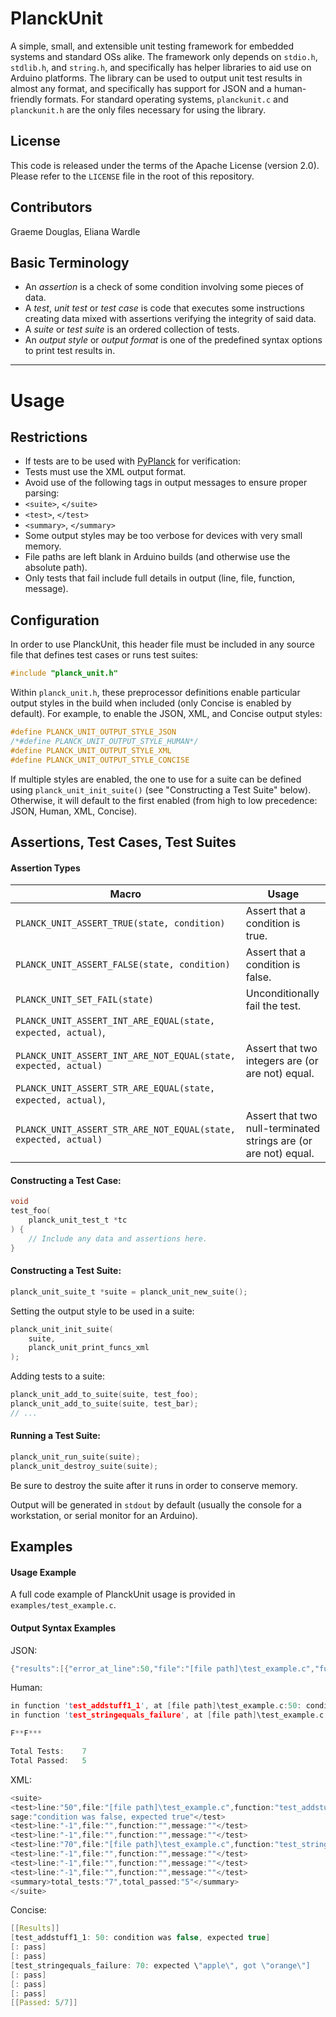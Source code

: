 PlanckUnit
==========

A simple, small, and extensible unit testing framework for embedded systems
and standard OSs alike. The framework only depends on `stdio.h`, `stdlib.h`,
and `string.h`, and specifically has helper libraries to aid use on
Arduino platforms. The library can be used to output unit test results
in almost any format, and specifically has support for JSON and a
human-friendly formats. For standard operating systems, `planckunit.c` and
`planckunit.h` are the only files necessary for using the library.

License
-------

This code is released under the terms of the Apache License (version 2.0).
Please refer to the `LICENSE` file in the root of this repository.

Contributors
------------

Graeme Douglas, Eliana Wardle

Basic Terminology
-----------------

* An _assertion_ is a check of some condition involving some pieces of data.
* A _test_, _unit test_ or _test case_ is code that executes some
instructions creating data mixed with assertions verifying the integrity
of said data.
* A _suite_ or _test suite_ is an ordered collection of tests.
* An _output style_ or _output format_ is one of the predefined syntax
options to print test results in.

***

# Usage

## Restrictions

* If tests are to be used with [PyPlanck](https://github.com/iondbproject/planck-parser) for verification:
 * Tests must use the XML output format.
 * Avoid use of the following tags in output messages to ensure proper parsing:
  * `<suite>`, `</suite>`
  * `<test>`, `</test>`
  * `<summary>`, `</summary>`
* Some output styles may be too verbose for devices with very small memory.
* File paths are left blank in Arduino builds (and otherwise use the absolute path).
* Only tests that fail include full details in output (line, file, function, message).

## Configuration

In order to use PlanckUnit, this header file must be included in any source
file that defines test cases or runs test suites:

```c
#include "planck_unit.h"
```

Within `planck_unit.h`, these preprocessor definitions enable particular
output styles in the build when included (only Concise is enabled by default).
For example, to enable the JSON, XML, and Concise output styles:

```c
#define PLANCK_UNIT_OUTPUT_STYLE_JSON
/*#define PLANCK_UNIT_OUTPUT_STYLE_HUMAN*/
#define PLANCK_UNIT_OUTPUT_STYLE_XML
#define PLANCK_UNIT_OUTPUT_STYLE_CONCISE
```

If multiple styles are enabled, the one to use for a suite can be defined
using `planck_unit_init_suite()` (see "Constructing a Test Suite" below).
Otherwise, it will default to the first enabled (from high to low precedence:
JSON, Human, XML, Concise).

## Assertions, Test Cases, Test Suites

#### Assertion Types
| Macro | Usage |
|-------|-------|
| `PLANCK_UNIT_ASSERT_TRUE(state, condition)` | Assert that a condition is true. |
| `PLANCK_UNIT_ASSERT_FALSE(state, condition)` | Assert that a condition is false. |
| `PLANCK_UNIT_SET_FAIL(state)` |  Unconditionally fail the test. |
| `PLANCK_UNIT_ASSERT_INT_ARE_EQUAL(state, expected, actual)`,
`PLANCK_UNIT_ASSERT_INT_ARE_NOT_EQUAL(state, expected, actual)` | Assert that two integers are (or are not) equal. |
| `PLANCK_UNIT_ASSERT_STR_ARE_EQUAL(state, expected, actual)`,
`PLANCK_UNIT_ASSERT_STR_ARE_NOT_EQUAL(state, expected, actual)` | Assert that two null-terminated strings are (or are not) equal. |

#### Constructing a Test Case:

```c
void
test_foo(
	planck_unit_test_t *tc
) {
	// Include any data and assertions here.
}
```

#### Constructing a Test Suite:

```c
planck_unit_suite_t *suite = planck_unit_new_suite();
```

Setting the output style to be used in a suite:

```c
planck_unit_init_suite(
	suite,
	planck_unit_print_funcs_xml
);
```

Adding tests to a suite:

```c
planck_unit_add_to_suite(suite, test_foo);
planck_unit_add_to_suite(suite, test_bar);
// ...
```

#### Running a Test Suite:

```c
planck_unit_run_suite(suite);
planck_unit_destroy_suite(suite);
```

Be sure to destroy the suite after it runs in order to conserve memory.

Output will be generated in `stdout` by default
(usually the console for a workstation, or serial monitor for an Arduino).

## Examples

#### Usage Example

A full code example of PlanckUnit usage is provided in `examples/test_example.c`.

#### Output Syntax Examples

JSON:

```c
{"results":[{"error_at_line":50,"file":"[file path]\test_example.c","function":"test_addstuff1_1","message":"condition was false, expected true"},{"error_at_line":-1,"file":"","function":"","message":""},{"error_at_line":-1,"file":"","function":"","message":""},{"error_at_line":70,"file":"[file path]\test_example.c","function":"test_stringequals_failure","message":"expected \"apple\", got \"orange\""},{"error_at_line":-1,"file":"","function":"","message":""},{"error_at_line":-1,"file":"","function":"","message":""},{"error_at_line":-1,"file":"","function":"","message":""}],"total_tests":7,"total_passed":5}
```

Human:

```c
in function 'test_addstuff1_1', at [file path]\test_example.c:50: condition was false, expected true
in function 'test_stringequals_failure', at [file path]\test_example.c:70: expected \"apple\", got \"orange\"

F**F***

Total Tests:    7
Total Passed:   5
```

XML:

```c
<suite>
<test>line:"50",file:"[file path]\test_example.c",function:"test_addstuff1_1",mes
sage:"condition was false, expected true"</test>
<test>line:"-1",file:"",function:"",message:""</test>
<test>line:"-1",file:"",function:"",message:""</test>
<test>line:"70",file:"[file path]\test_example.c",function:"test_stringequals_failure",message:"expected \"apple\", got \"orange\""</test>
<test>line:"-1",file:"",function:"",message:""</test>
<test>line:"-1",file:"",function:"",message:""</test>
<test>line:"-1",file:"",function:"",message:""</test>
<summary>total_tests:"7",total_passed:"5"</summary>
</suite>
```

Concise:

```c
[[Results]]
[test_addstuff1_1: 50: condition was false, expected true]
[: pass]
[: pass]
[test_stringequals_failure: 70: expected \"apple\", got \"orange\"]
[: pass]
[: pass]
[: pass]
[[Passed: 5/7]]
```
